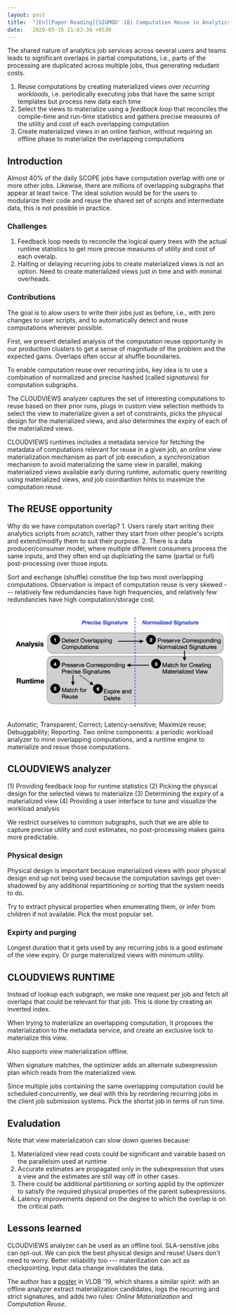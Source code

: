 ```yaml
---
layout: post
title:  "[En][Paper Reading][SIGMOD' 18] Computation Reuse in Analytics Job Service at Microsoft"
date:   2020-05-16 21:03:36 +0530
---
```


The shared nature of analytics job services across several users and teams leads to significant overlaps in partial computations, i.e., parts of the processing are duplicated across multiple jobs, thus generating redudant costs.

1. Reuse computations by creating materialized views over _recurring workloads_, i.e. periodically executing jobs that have the same script templates but process new data each time
2. Select the views to materialize using a _feedback loop_ that reconciles the compile-time and run-time statistics and gathers precise measures of the utility and cost of each overlapping computation
3. Create materialized views in an online fashion, without requiring an offline phase to materialize the overlapping computations

## Introduction
Almost 40% of the daily SCOPE jobs have computation overlap with one or more other jobs. Likewise, there are millions of overlapping subgraphs that appear at least twice. The ideal solution would be for the users to modularize their code and reuse the shared set of scripts and intermediate data, this is not possible in practice.

### Challenges
1. Feedback loop needs to reconcile the logical query trees with the actual runtime statistics to get more precise measures of utility and cost of each overalp.
2. Halting or delaying recurring jobs to create materialized views is not an option. Need to create materialized views just in time and with minimal overheads.

### Contributions
The goal is to alow users to write their jobs just as before, i.e., with zero changes to user scripts, and to automatically detect and reuse computations wherever possible.

First, we present detailed analysis of the computation reuse opportunity in our production clusters to get a sense of magnitude of the problem and the expected gains. Overlaps often occur at shuffle boundaries.

To enable computation reuse over recurring jobs, key idea is to use a combination of normalized and precise hashed (called _signatures_) for computation subgraphs.

The CLOUDVIEWS analyzer captures the set of interesting computations to reuse based on their prior runs, plugs in custom view selection methods to select the view to materialize given a set of constraints, picks the physical design for the materialized views, and also determines the expiry of each of the materialized views.

CLOUDVIEWS runtimes includes a metadata service for fetching the metadata of computations relevant for reuse in a given job, an online view materialization mechanism as part of job execution, a synchronization mechanism to avoid materializing the same view in parallel, making materialized views available early during runtime, automatic query rewriting using materialized views, and job coordiantion hints to maximize the computation reuse.

## The REUSE opportunity
Why do we have computation overlap? 1. Users rarely start writing their analytics scripts from scratch, rather they start from other people's scripts and extend/modify them to suit their purpose. 2. There is a data producer/consumer model, where multiple different consumers process the same inputs, and they often end up duplciating the same (partial or full) post-processing over those inputs.

Sort and exchange (shuffle) constitue the top two most overlapping computations. Observation is impact of computation reuse is very skewed --- relatively few redumdancies have high frequencies, and relatively few redundancies have high computation/storage cost.

![](/assets/pictures/computation-reuse/cloudview.png)

Automatic; Transparent; Correct; Latency-sensitive; Maximize reuse; Debuggability; Reporting. Two online components: a periodic workload analyzer to mine overlapping computations, and a runtime engine to materialize and resue those computations.

## CLOUDVIEWS analyzer
(1) Providing feedback loop for runtime statistics
(2) Picking the physical design for the selected views to materialize
(3) Determining the expiry of a materialized view
(4) Providing a user interface to tune and visualize the workload analysis

We restrict ourselves to common subgraphs, such that we are able to capture precise utility and cost estimates, no post-processing makes gains more predictable.

### Physical design
Physical design is important because materialized views with poor physical design end up not being used because the computation savings get over-shadowed by any additional repartitioning or sorting that the system needs to do.

Try to extract physical properties when enumerating them, or infer from children if not available. Pick the most popular set.

### Expirty and purging
Longest duration that it gets used by any recurring jobs is a good estimate of the view expiry. Or purge materialized views with minimum utility.

## CLOUDVIEWS RUNTIME
Instead of lookup each subgraph, we make one request per job and fetch all overlaps that could be relevant for that job. This is done by creating an inverted index.

When trying to materialize an overlapping computation, it proposes the materialization to the metadata service, and create an exclusive lock to materialize this view.

Also supports view materialization offline.

When signature matches, the optimizer adds an alternate subexpression plan which reads from the materialized view.

Since multiple jobs containing the same overlapping computation could be scheduled concurrently, we deal with this by reordering recurring jobs in the client job submission systems. Pick the shortst job in terms of run time.

## Evaludation
Note that view materialization can slow down queries because:
1. Materialized view read costs could be significant and vairable based on the parallelsim used at runtime
2. Accurate estimates are propagated only in the subexpression that uses a view and the estimates are still way off in other cases.
3. There could be additional partitioning or sorting applid by the optimizer to satisfy the required physical properties of the parent subexpressions.
4. Latency improvements depend on the degree to which the overlap is on the critical path.

## Lessons learned
CLOUDVIEWS analyzer can be used as an offline tool. SLA-sensitive jobs can opt-out. We can pick the best physical design and reuse! Users don't need to worry. Better reliability too --- materilization can act as checkpointing. Input data change invalidates the data.


The author has a [poster](https://people.cs.umass.edu/~aroy/sparkcruise-vldb19.pdf) in VLDB '19, which shares a similar spirit: with an offline analyzer extract materialization candidates, logs the recurring and strict signatures, and adds two rules: _Online Materialization_ and _Computation Reuse_.
